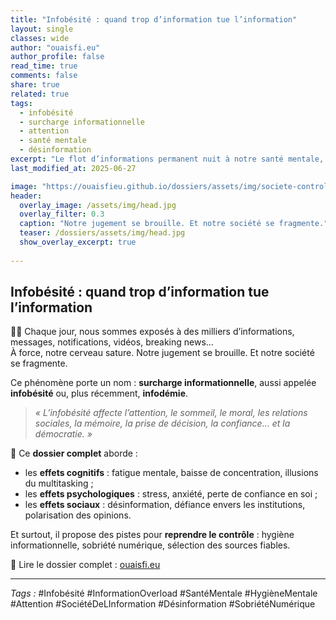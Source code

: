 ```yaml
---
title: "Infobésité : quand trop d’information tue l’information"
layout: single
classes: wide
author: "ouaisfi.eu"
author_profile: false
read_time: true
comments: false
share: true
related: true
tags:
  - infobésité
  - surcharge informationnelle
  - attention
  - santé mentale
  - désinformation
excerpt: "Le flot d’informations permanent nuit à notre santé mentale, notre esprit critique et notre capacité d’agir. Ce dossier décrypte les effets profonds de la surinformation."
last_modified_at: 2025-06-27

image: "https://ouaisfieu.github.io/dossiers/assets/img/societe-controle-frictions.jpg"
header:
  overlay_image: /assets/img/head.jpg
  overlay_filter: 0.3
  caption: "Notre jugement se brouille. Et notre société se fragmente."
  teaser: /dossiers/assets/img/head.jpg
  show_overlay_excerpt: true
  
---
```


## Infobésité : quand trop d’information tue l’information

📱📢 Chaque jour, nous sommes exposés à des milliers d’informations, messages, notifications, vidéos, breaking news…  
À force, notre cerveau sature. Notre jugement se brouille. Et notre société se fragmente.

Ce phénomène porte un nom : **surcharge informationnelle**, aussi appelée **infobésité** ou, plus récemment, **infodémie**.

> *« L’infobésité affecte l’attention, le sommeil, le moral, les relations sociales, la mémoire, la prise de décision, la confiance… et la démocratie. »*

📌 Ce **dossier complet** aborde :
- les **effets cognitifs** : fatigue mentale, baisse de concentration, illusions du multitasking ;
- les **effets psychologiques** : stress, anxiété, perte de confiance en soi ;
- les **effets sociaux** : désinformation, défiance envers les institutions, polarisation des opinions.

Et surtout, il propose des pistes pour **reprendre le contrôle** : hygiène informationnelle, sobriété numérique, sélection des sources fiables.

📘 Lire le dossier complet : [ouaisfi.eu](https://ouaisfi.eu/viewtopic.php?t=65)

---

_Tags :_ #Infobésité #InformationOverload #SantéMentale #HygièneMentale #Attention #SociétéDeLInformation #Désinformation #SobriétéNumérique
